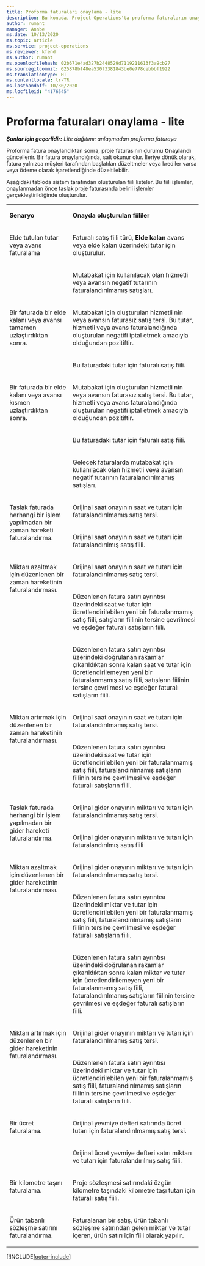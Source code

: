 ```yaml
---
title: Proforma faturaları onaylama - lite
description: Bu konuda, Project Operations'ta proforma faturaların onaylanması hakkında bilgiler sağlanmaktadır.
author: rumant
manager: Annbe
ms.date: 10/13/2020
ms.topic: article
ms.service: project-operations
ms.reviewer: kfend
ms.author: rumant
ms.openlocfilehash: 02b671e4ad327b2448529d7119211613f3a9cb27
ms.sourcegitcommit: 625878bf48ea530f3381843be0e778cebbbf1922
ms.translationtype: HT
ms.contentlocale: tr-TR
ms.lasthandoff: 10/30/2020
ms.locfileid: "4176545"
---
```

# <a name="confirm-a-proforma-invoice---lite"></a>Proforma faturaları onaylama - lite

_**Şunlar için geçerlidir:** Lite dağıtımı: anlaşmadan proforma faturaya_


Proforma fatura onaylandıktan sonra, proje faturasının durumu **Onaylandı** güncellenir. Bir fatura onaylandığında, salt okunur olur. İleriye dönük olarak, fatura yalnızca müşteri tarafından başlatılan düzeltmeler veya krediler varsa veya ödeme olarak işaretlendiğinde düzeltilebilir.

Aşağıdaki tabloda sistem tarafından oluşturulan fiili listeler. Bu fiili işlemler, onaylanmadan önce taslak proje faturasında belirli işlemler gerçekleştirildiğinde oluşturulur.

<table border="0" cellspacing="0" cellpadding="0">
    <tbody>
        <tr>
            <td width="216" valign="top">
                <p>
                    <strong>Senaryo</strong>
                </p>
            </td>
            <td width="808" valign="top">
                <p>
                    <strong>Onayda oluşturulan fiililer</strong>
                </p>
            </td>
        </tr>
        <tr>
            <td width="216" rowspan="2" valign="top">
                <p>
Elde tutulan tutar veya avans faturalama </p>
            </td>
            <td width="408" valign="top">
                <p>
Faturalı satış fiili türü, <strong>Elde kalan</strong> avans veya elde kalan üzerindeki tutar için oluşturulur.
                </p>
            </td>
        </tr>
        <tr>
            <td width="408" valign="top">
                <p>
Mutabakat için kullanılacak olan hizmetli veya avansın negatif tutarının faturalandırılmamış satışları.
                </p>
            </td>
        </tr>
        <tr>
            <td width="216" rowspan="2" valign="top">
                <p>
Bir faturada bir elde kalanı veya avansı tamamen uzlaştırdıktan sonra.
                </p>
            </td>
            <td width="408" valign="top">
                <p>
Mutabakat için oluşturulan hizmetli nin veya avansın faturasız satış tersi. Bu tutar, hizmetli veya avans faturalandığında oluşturulan negatifi iptal etmek amacıyla olduğundan pozitiftir.
                </p>
            </td>
        </tr>
        <tr>
            <td width="408" valign="top">
                <p>
Bu faturadaki tutar için faturalı satış fiili.
                </p>
            </td>
        </tr>
        <tr>
            <td width="216" rowspan="3" valign="top">
                <p>
Bir faturada bir elde kalanı veya avansı kısmen uzlaştırdıktan sonra.
                </p>
            </td>
            <td width="408" valign="top">
                <p>
Mutabakat için oluşturulan hizmetli nin veya avansın faturasız satış tersi. Bu tutar, hizmetli veya avans faturalandığında oluşturulan negatifi iptal etmek amacıyla olduğundan pozitiftir.
                </p>
            </td>
        </tr>
        <tr>
            <td width="408" valign="top">
                <p>
Bu faturadaki tutar için faturalı satış fiili.
                </p>
            </td>
        </tr>
        <tr>
            <td width="408" valign="top">
                <p>
Gelecek faturalarda mutabakat için kullanılacak olan hizmetli veya avansın negatif tutarının faturalandırılmamış satışları.
                </p>
            </td>
        </tr>
        <tr>
            <td width="216" rowspan="2" valign="top">
                <p>
Taslak faturada herhangi bir işlem yapılmadan bir zaman hareketi faturalandırma.
                </p>
            </td>
            <td width="408" valign="top">
                <p>
Orijinal saat onayının saat ve tutarı için faturalandırılmamış satış tersi.
                </p>
            </td>
        </tr>
        <tr>
            <td width="408" valign="top">
                <p>
Orijinal saat onayının saat ve tutarı için faturalandırılmış satış fiili.
                </p>
            </td>
        </tr>
        <tr>
            <td width="216" rowspan="3" valign="top">
                <p>
Miktarı azaltmak için düzenlenen bir zaman hareketinin faturalandırması.
                </p>
            </td>
            <td width="408" valign="top">
                <p>
Orijinal saat onayının saat ve tutarı için faturalandırılmamış satış tersi.
                </p>
            </td>
        </tr>
        <tr>
            <td width="408" valign="top">
                <p>
Düzenlenen fatura satırı ayrıntısı üzerindeki saat ve tutar için ücretlendirilebilen yeni bir faturalanmamış satış fiili, satışların fiilinin tersine çevrilmesi ve eşdeğer faturalı satışların fiili.
                </p>
            </td>
        </tr>
        <tr>
            <td width="408" valign="top">
                <p>
Düzenlenen fatura satırı ayrıntısı üzerindeki doğrulanan rakamlar çıkarıldıktan sonra kalan saat ve tutar için ücretlendirilemeyen yeni bir faturalanmamış satış fiili, satışların fiilinin tersine çevrilmesi ve eşdeğer faturalı satışların fiili.
                </p>
            </td>
        </tr>
        <tr>
            <td width="216" rowspan="2" valign="top">
                <p>
Miktarı artırmak için düzenlenen bir zaman hareketinin faturalandırması.
                </p>
            </td>
            <td width="408" valign="top">
                <p>
Orijinal saat onayının saat ve tutarı için faturalandırılmamış satış tersi.
                </p>
            </td>
        </tr>
        <tr>
            <td width="408" valign="top">
                <p>
Düzenlenen fatura satırı ayrıntısı üzerindeki saat ve tutar için ücretlendirilebilen yeni bir faturalanmamış satış fiili, faturalandırılmamış satışların fiilinin tersine çevrilmesi ve eşdeğer faturalı satışların fiili.
                </p>
            </td>
        </tr>
        <tr>
            <td width="216" rowspan="2" valign="top">
                <p>
Taslak faturada herhangi bir işlem yapılmadan bir gider hareketi faturalandırma.
                </p>
            </td>
            <td width="408" valign="top">
                <p>
Orijinal gider onayının miktarı ve tutarı için faturalandırılmamış satış tersi.
                </p>
            </td>
        </tr>
        <tr>
            <td width="408" valign="top">
                <p>
Orijinal gider onayının miktarı ve tutarı için faturalandırılmış satış fiili </p>
            </td>
        </tr>
        <tr>
            <td width="216" rowspan="3" valign="top">
                <p>
Miktarı azaltmak için düzenlenen bir gider hareketinin faturalandırması.
                </p>
            </td>
            <td width="408" valign="top">
                <p>
Orijinal gider onayının miktarı ve tutarı için faturalandırılmamış satış tersi.
                </p>
            </td>
        </tr>
        <tr>
            <td width="408" valign="top">
                <p>
Düzenlenen fatura satırı ayrıntısı üzerindeki miktar ve tutar için ücretlendirilebilen yeni bir faturalanmamış satış fiili, faturalandırılmamış satışların fiilinin tersine çevrilmesi ve eşdeğer faturalı satışların fiili.
                </p>
            </td>
        </tr>
        <tr>
            <td width="408" valign="top">
                <p>
Düzenlenen fatura satırı ayrıntısı üzerindeki doğrulanan rakamlar çıkarıldıktan sonra kalan miktar ve tutar için ücretlendirilemeyen yeni bir faturalanmamış satış fiili, faturalandırılmamış satışların fiilinin tersine çevrilmesi ve eşdeğer faturalı satışların fiili.
                </p>
            </td>
        </tr>
        <tr>
            <td width="216" rowspan="2" valign="top">
                <p>
Miktarı artırmak için düzenlenen bir gider hareketinin faturalandırması.
                </p>
            </td>
            <td width="408" valign="top">
                <p>
Orijinal gider onayının miktarı ve tutarı için faturalandırılmamış satış tersi.
                </p>
            </td>
        </tr>
        <tr>
            <td width="408" valign="top">
                <p>
Düzenlenen fatura satırı ayrıntısı üzerindeki miktar ve tutar için ücretlendirilebilen yeni bir faturalanmamış satış fiili, faturalandırılmamış satışların fiilinin tersine çevrilmesi ve eşdeğer faturalı satışların fiili. 
                </p>
            </td>
        </tr>
        <tr>
            <td width="216" rowspan="2" valign="top">
                <p>
Bir ücret faturalama.
                </p>
            </td>
            <td width="408" valign="top">
                <p>
Orijinal yevmiye defteri satırında ücret tutarı için faturalandırılmamış satış tersi.
                </p>
            </td>
        </tr>
        <tr>
            <td width="408" valign="top">
                <p>
Orijinal ücret yevmiye defteri satırı miktarı ve tutarı için faturalandırılmış satış fiili.
                </p>
            </td>
        </tr>
        <tr>
            <td width="216" valign="top">
                <p>
Bir kilometre taşını faturalama.
                </p>
            </td>
            <td width="408" valign="top">
                <p>
Proje sözleşmesi satırındaki özgün kilometre taşındaki kilometre taşı tutarı için faturalı satış fiili.
                </p>
            </td>
        </tr>
        <tr>
            <td width="216" valign="top">
                <p>
Ürün tabanlı sözleşme satırını faturalandırma.
                </p>
            </td>
            <td width="408" valign="top">
                <p>
Faturalanan bir satış, ürün tabanlı sözleşme satırından gelen miktar ve tutar içeren, ürün satırı için fiili olarak yapılır.
                </p>
            </td>
        </tr>
    </tbody>
</table>


[!INCLUDE[footer-include](../../includes/footer-banner.md)]